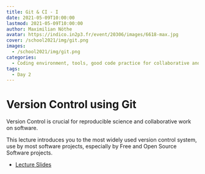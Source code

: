 ```yaml
---
title: Git & CI - I
date: 2021-05-09T10:00:00
lastmod: 2021-05-09T10:00:00
author: Maximilian Nöthe
avatar: https://indico.in2p3.fr/event/20306/images/6618-max.jpg
cover: /school2021/img/git.png
images:
  - /school2021/img/git.png
categories:
  - Coding environment, tools, good code practice for collaborative and continuous developments
tags:
  - Day 2
---
```


# Version Control using Git


Version Control is crucial for reproducible science and collaborative work
on software.

This lecture introduces you to the most widely used version control system,
use by most software projects, especially by Free and Open Source Software projects.


* [Lecture Slides](https://indico.in2p3.fr/event/20306/contributions/94711/attachments/64650/89789/git.pdf)
